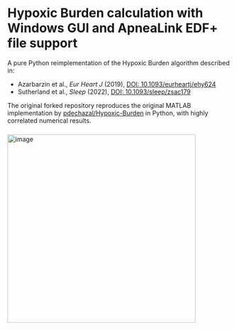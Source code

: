 # Hypoxic Burden calculation with Windows GUI and ApneaLink EDF+ file support

A pure Python reimplementation of the Hypoxic Burden algorithm described in:

- Azarbarzin et al., *Eur Heart J* (2019), [DOI: 10.1093/eurheartj/ehy624](https://doi.org/10.1093/eurheartj/ehy624)
- Sutherland et al., *Sleep* (2022), [DOI: 10.1093/sleep/zsac179](https://doi.org/10.1093/sleep/zsac179)

The original forked repository reproduces the original MATLAB implementation by [pdechazal/Hypoxic-Burden](https://github.com/pdechazal/Hypoxic-Burden) in Python, with highly correlated numerical results.

###

<img width="424" height="424" alt="image" src="https://github.com/user-attachments/assets/2e1ad758-8689-490d-a431-a98ccea81d73" />


